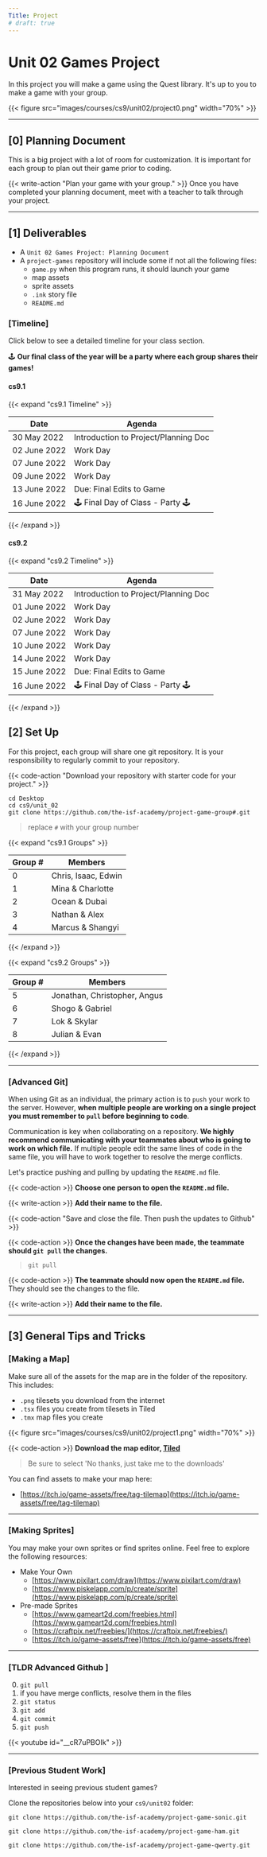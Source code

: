```yaml
---
Title: Project
# draft: true
---
```


# Unit 02 Games Project

In this project you will make a game using the Quest library. It's up to you to make a game with your group.

{{< figure src="images/courses/cs9/unit02/project0.png" width="70%" >}}

---

## [0] Planning Document

This is a big project with a lot of room for customization. It is important for each group to plan out their game prior to coding.

{{< write-action "Plan your game with your group." >}} Once you have completed your planning document, meet with a teacher to talk through your project.

---

## [1] Deliverables

- A `Unit 02 Games Project: Planning Document` 
- A `project-games` repository will include some if not all the following files:
    - `game.py` when this program runs, it should launch your game
    - map assets
    - sprite assets
    - `.ink` story file
    - `README.md`

### [Timeline]

Click below to see a detailed timeline for your class section.

🕹️ **Our final class of the year will be a party where each group shares their games!**

#### cs9.1
{{< expand "cs9.1 Timeline" >}}

| Date        | Agenda                  |
|-------------|-------------------------|
| 30 May 2022  | Introduction to Project/Planning Doc |
| 02 June 2022 | Work Day        |
| 07 June 2022 | Work Day                |
| 09 June 2022 | Work Day                |
| 13 June 2022 | Due: Final Edits to Game  |
| 16 June 2022 | 🕹️ Final Day of Class - Party 🕹️           |

{{< /expand >}}

#### cs9.2

{{< expand "cs9.2 Timeline" >}}

| Date        | Agenda                  |
|-------------|-------------------------|
| 31 May 2022  | Introduction to Project/Planning Doc |
| 01 June 2022 | Work Day        |
| 02 June 2022 | Work Day                |
| 07 June 2022 | Work Day                |
| 10 June 2022 | Work Day                |
| 14 June 2022 | Work Day                |
| 15 June 2022 | Due: Final Edits to Game                |
| 16 June 2022 | 🕹️ Final Day of Class - Party 🕹️  |

{{< /expand >}}



##  [2] Set Up

For this project, each group will share one git repository. It is your responsibility to regularly commit to your repository.

{{< code-action "Download your repository with starter code for your project." >}}

```shell
cd Desktop
cd cs9/unit_02
git clone https://github.com/the-isf-academy/project-game-group#.git
```
> replace `#` with your group number 

{{< expand "cs9.1 Groups" >}}

| Group #        | Members                  |
|-------------|-------------------------|
| 0  | Chris, Isaac, Edwin |
| 1 | Mina & Charlotte        |
| 2 | Ocean & Dubai                |
| 3 | Nathan  & Alex            |
| 4 | Marcus & Shangyi            |
{{< /expand >}}

{{< expand "cs9.2 Groups" >}}

| Group #        | Members                  |
|-------------|-------------------------|
| 5  | Jonathan, Christopher,  Angus |
| 6 | Shogo & Gabriel        |
| 7 | Lok & Skylar                |
| 8 | Julian & Evan           |
{{< /expand >}}

---

### [Advanced Git]

When using Git as an individual, the primary action is to `push` your work to the server. However, **when multiple people are working on a single project you must remember to `pull` before beginning to code**. 

Communication is key when collaborating on a repository. **We highly recommend communicating with your teammates about who is going to work on which file.** If multiple people edit the same lines of code in the same file, you will have to work together to resolve the merge conflicts. 


Let's practice pushing and pulling by updating the `README.md` file. 

{{< code-action >}} **Choose one person to open the `README.md` file.** 

{{< write-action >}} **Add their name to the file.**

{{< code-action "Save and close the file. Then push the updates to Github" >}}

{{< code-action >}} **Once the changes have been made, the teammate should `git pull` the changes.**

> ```shell
> git pull 
> ```

{{< code-action >}} **The teammate should now open the `README.md` file.** They should see the changes to the file. 

{{< write-action >}} **Add their name to the file.**

---


## [3] General Tips and Tricks

### [Making a Map]

Make sure all of the assets for the map are in the folder of the repository. This includes:

- `.png` tilesets you download from the internet 
- `.tsx` files you create from tilesets in Tiled
- `.tmx` map files you create 

{{< figure src="images/courses/cs9/unit02/project1.png" width="70%" >}}

{{< code-action >}} **Download the map editor, [Tiled](https://thorbjorn.itch.io/tiled)**
> Be sure to select 'No thanks, just take me to the downloads' 

You can find assets to make your map here:
- [https://itch.io/game-assets/free/tag-tilemap](https://itch.io/game-assets/free/tag-tilemap)


---

### [Making Sprites]

You may make your own sprites or find sprites online. Feel free to explore the following resources:
- Make Your Own
    - [https://www.pixilart.com/draw](https://www.pixilart.com/draw)
    - [https://www.piskelapp.com/p/create/sprite](https://www.piskelapp.com/p/create/sprite)
- Pre-made Sprites
    - [https://www.gameart2d.com/freebies.html](https://www.gameart2d.com/freebies.html)
    - [https://craftpix.net/freebies/](https://craftpix.net/freebies/)
    - [https://itch.io/game-assets/free](https://itch.io/game-assets/free)


---
### [TLDR Advanced Github ]

0. `git pull`
0. if you have merge conflicts, resolve them in the files
0. `git status`
0. `git add`
0. `git commit`
0. `git push`

{{< youtube id="__cR7uPBOIk" >}}


---

### [Previous Student Work]

Interested in seeing previous student games? 

Clone the repositories below into your `cs9/unit02` folder:

```shell
git clone https://github.com/the-isf-academy/project-game-sonic.git
```

```shell
git clone https://github.com/the-isf-academy/project-game-ham.git
```

```shell
git clone https://github.com/the-isf-academy/project-game-qwerty.git
```
